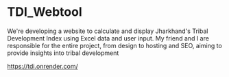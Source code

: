 # TDI_Webtool

We're developing a website to calculate and display Jharkhand's Tribal
Development Index using Excel data and user input. My friend and I are
responsible for the entire project, from design to hosting and SEO, aiming to provide insights into tribal development

https://tdi.onrender.com/
